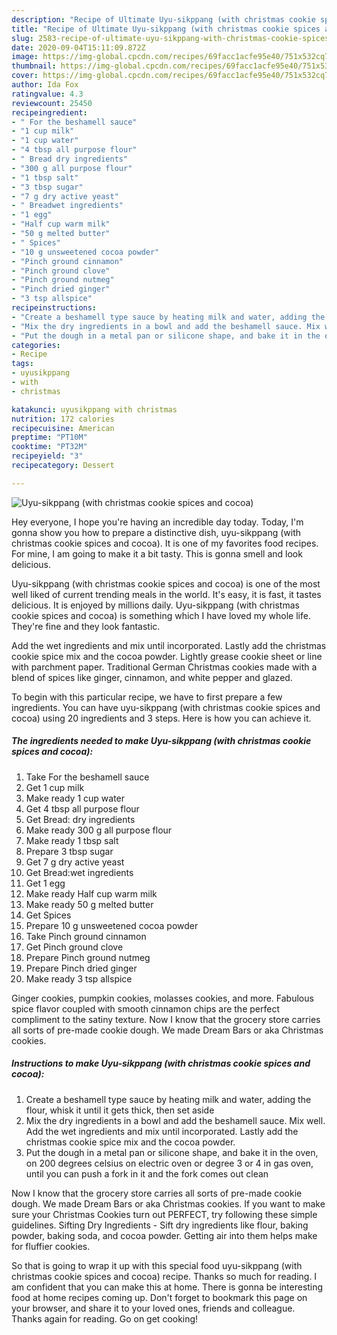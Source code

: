 ```yaml
---
description: "Recipe of Ultimate Uyu-sikppang (with christmas cookie spices and cocoa)"
title: "Recipe of Ultimate Uyu-sikppang (with christmas cookie spices and cocoa)"
slug: 2583-recipe-of-ultimate-uyu-sikppang-with-christmas-cookie-spices-and-cocoa
date: 2020-09-04T15:11:09.872Z
image: https://img-global.cpcdn.com/recipes/69facc1acfe95e40/751x532cq70/uyu-sikppang-with-christmas-cookie-spices-and-cocoa-recipe-main-photo.jpg
thumbnail: https://img-global.cpcdn.com/recipes/69facc1acfe95e40/751x532cq70/uyu-sikppang-with-christmas-cookie-spices-and-cocoa-recipe-main-photo.jpg
cover: https://img-global.cpcdn.com/recipes/69facc1acfe95e40/751x532cq70/uyu-sikppang-with-christmas-cookie-spices-and-cocoa-recipe-main-photo.jpg
author: Ida Fox
ratingvalue: 4.3
reviewcount: 25450
recipeingredient:
- " For the beshamell sauce"
- "1 cup milk"
- "1 cup water"
- "4 tbsp all purpose flour"
- " Bread dry ingredients"
- "300 g all purpose flour"
- "1 tbsp salt"
- "3 tbsp sugar"
- "7 g dry active yeast"
- " Breadwet ingredients"
- "1 egg"
- "Half cup warm milk"
- "50 g melted butter"
- " Spices"
- "10 g unsweetened cocoa powder"
- "Pinch ground cinnamon"
- "Pinch ground clove"
- "Pinch ground nutmeg"
- "Pinch dried ginger"
- "3 tsp allspice"
recipeinstructions:
- "Create a beshamell type sauce by heating milk and water, adding the flour, whisk it until it gets thick, then set aside"
- "Mix the dry ingredients in a bowl and add the beshamell sauce. Mix well. Add the wet ingredients and mix until incorporated. Lastly add the christmas cookie spice mix and the cocoa powder."
- "Put the dough in a metal pan or silicone shape, and bake it in the oven, on 200 degrees celsius on electric oven or degree 3 or 4 in gas oven, until you can push a fork in it and the fork comes out clean"
categories:
- Recipe
tags:
- uyusikppang
- with
- christmas

katakunci: uyusikppang with christmas 
nutrition: 172 calories
recipecuisine: American
preptime: "PT10M"
cooktime: "PT32M"
recipeyield: "3"
recipecategory: Dessert

---
```



![Uyu-sikppang (with christmas cookie spices and cocoa)](https://img-global.cpcdn.com/recipes/69facc1acfe95e40/751x532cq70/uyu-sikppang-with-christmas-cookie-spices-and-cocoa-recipe-main-photo.jpg)

Hey everyone, I hope you're having an incredible day today. Today, I'm gonna show you how to prepare a distinctive dish, uyu-sikppang (with christmas cookie spices and cocoa). It is one of my favorites food recipes. For mine, I am going to make it a bit tasty. This is gonna smell and look delicious.

Uyu-sikppang (with christmas cookie spices and cocoa) is one of the most well liked of current trending meals in the world. It's easy, it is fast, it tastes delicious. It is enjoyed by millions daily. Uyu-sikppang (with christmas cookie spices and cocoa) is something which I have loved my whole life. They're fine and they look fantastic.

Add the wet ingredients and mix until incorporated. Lastly add the christmas cookie spice mix and the cocoa powder. Lightly grease cookie sheet or line with parchment paper. Traditional German Christmas cookies made with a blend of spices like ginger, cinnamon, and white pepper and glazed.


To begin with this particular recipe, we have to first prepare a few ingredients. You can have uyu-sikppang (with christmas cookie spices and cocoa) using 20 ingredients and 3 steps. Here is how you can achieve it.

<!--inarticleads1-->

##### The ingredients needed to make Uyu-sikppang (with christmas cookie spices and cocoa):

1. Take  For the beshamell sauce
1. Get 1 cup milk
1. Make ready 1 cup water
1. Get 4 tbsp all purpose flour
1. Get  Bread: dry ingredients
1. Make ready 300 g all purpose flour
1. Make ready 1 tbsp salt
1. Prepare 3 tbsp sugar
1. Get 7 g dry active yeast
1. Get  Bread:wet ingredients
1. Get 1 egg
1. Make ready Half cup warm milk
1. Make ready 50 g melted butter
1. Get  Spices
1. Prepare 10 g unsweetened cocoa powder
1. Take Pinch ground cinnamon
1. Get Pinch ground clove
1. Prepare Pinch ground nutmeg
1. Prepare Pinch dried ginger
1. Make ready 3 tsp allspice


Ginger cookies, pumpkin cookies, molasses cookies, and more. Fabulous spice flavor coupled with smooth cinnamon chips are the perfect compliment to the satiny texture. Now I know that the grocery store carries all sorts of pre-made cookie dough. We made Dream Bars or aka Christmas cookies. 

<!--inarticleads2-->

##### Instructions to make Uyu-sikppang (with christmas cookie spices and cocoa):

1. Create a beshamell type sauce by heating milk and water, adding the flour, whisk it until it gets thick, then set aside
1. Mix the dry ingredients in a bowl and add the beshamell sauce. Mix well. Add the wet ingredients and mix until incorporated. Lastly add the christmas cookie spice mix and the cocoa powder.
1. Put the dough in a metal pan or silicone shape, and bake it in the oven, on 200 degrees celsius on electric oven or degree 3 or 4 in gas oven, until you can push a fork in it and the fork comes out clean


Now I know that the grocery store carries all sorts of pre-made cookie dough. We made Dream Bars or aka Christmas cookies. If you want to make sure your Christmas Cookies turn out PERFECT, try following these simple guidelines. Sifting Dry Ingredients - Sift dry ingredients like flour, baking powder, baking soda, and cocoa powder. Getting air into them helps make for fluffier cookies. 

So that is going to wrap it up with this special food uyu-sikppang (with christmas cookie spices and cocoa) recipe. Thanks so much for reading. I am confident that you can make this at home. There is gonna be interesting food at home recipes coming up. Don't forget to bookmark this page on your browser, and share it to your loved ones, friends and colleague. Thanks again for reading. Go on get cooking!
